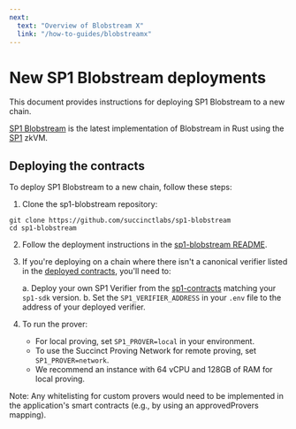 ```yaml
---
next:
  text: "Overview of Blobstream X"
  link: "/how-to-guides/blobstreamx"
---
```


# New SP1 Blobstream deployments

This document provides instructions for deploying SP1 Blobstream to a new chain.

[SP1 Blobstream](https://github.com/succinctlabs/sp1-blobstream) is the latest implementation of Blobstream
in Rust using the [SP1](https://github.com/succinctlabs/sp1) zkVM.

## Deploying the contracts

To deploy SP1 Blobstream to a new chain, follow these steps:

1. Clone the sp1-blobstream repository:

```shell
git clone https://github.com/succinctlabs/sp1-blobstream
cd sp1-blobstream
```

2. Follow the deployment instructions in the
   [sp1-blobstream README](https://github.com/succinctlabs/sp1-blobstream?tab=readme-ov-file#deployment).

3. If you're deploying on a chain where there isn't a canonical verifier listed in the
   [deployed contracts](https://docs.celestia.org/how-to-guides/blobstream#deployed-contracts), you'll need to:

   a. Deploy your own SP1 Verifier from the [sp1-contracts](https://github.com/succinctlabs/sp1-contracts) matching your `sp1-sdk` version.
   b. Set the `SP1_VERIFIER_ADDRESS` in your `.env` file to the address of your deployed verifier.

4. To run the prover:

   - For local proving, set `SP1_PROVER=local` in your environment.
   - To use the Succinct Proving Network for remote proving, set `SP1_PROVER=network`.
   - We recommend an instance with 64 vCPU and 128GB of RAM for local proving.

Note: Any whitelisting for custom provers would need to be implemented in the application's smart contracts (e.g., by using an approvedProvers mapping).
